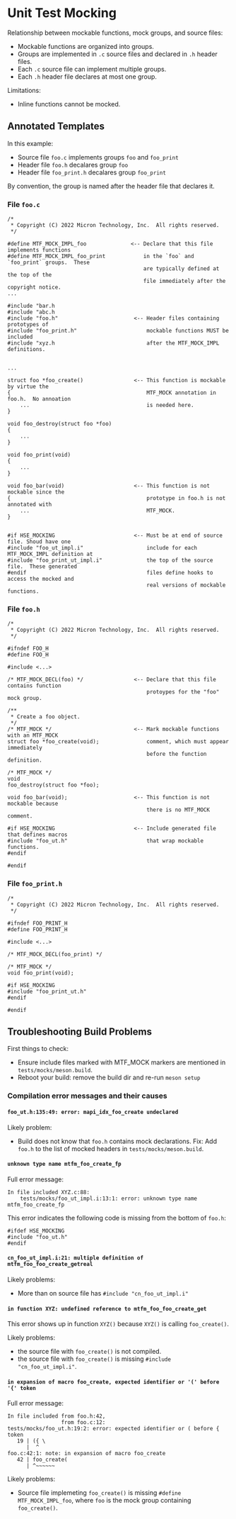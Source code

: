 # Unit Test Mocking

Relationship between mockable functions, mock groups, and source files:
- Mockable functions are organized into groups.
- Groups are implemented in `.c` source files and declared in `.h` header files.
- Each `.c` source file can implement multiple groups.
- Each `.h` header file declares at most one group.

Limitations:
- Inline functions cannot be mocked.

## Annotated Templates

In this example:
- Source file `foo.c` implements groups `foo` and `foo_print`
- Header file `foo.h` decalares group `foo`
- Header file `foo_print.h` decalares group `foo_print`

By convention, the group is named after the header file that declares it.

### File `foo.c`

```
/*
 * Copyright (C) 2022 Micron Technology, Inc.  All rights reserved.
 */

#define MTF_MOCK_IMPL_foo              <-- Declare that this file implements functions
#define MTF_MOCK_IMPL_foo_print            in the `foo` and `foo_print` groups.  These
                                           are typically defined at the top of the
                                           file immediately after the copyright notice.
...

#include "bar.h
#include "abc.h
#include "foo.h"                        <-- Header files containing prototypes of
#include "foo_print.h"                      mockable functions MUST be included
#include "xyz.h                             after the MTF_MOCK_IMPL definitions.


...

struct foo *foo_create()                <-- This function is mockable by virtue the
{                                           MTF_MOCK annotation in foo.h.  No annoation
    ...                                     is needed here.
}

void foo_destroy(struct foo *foo)
{
    ...
}

void foo_print(void)
{
    ...
}

void foo_bar(void)                      <-- This function is not mockable since the
{                                           prototype in foo.h is not annotated with
    ...                                     MTF_MOCK.
}


#if HSE_MOCKING                         <-- Must be at end of source file. Shoud have one
#include "foo_ut_impl.i"                    include for each MTF_MOCK_IMPL definition at
#include "foo_print_ut_impl.i"              the top of the source file.  These generated
#endif                                      files define hooks to access the mocked and
                                            real versions of mockable functions.
```

### File `foo.h`
```
/*
 * Copyright (C) 2022 Micron Technology, Inc.  All rights reserved.
 */

#ifndef FOO_H
#define FOO_H

#include <...>

/* MTF_MOCK_DECL(foo) */                <-- Declare that this file contains function
                                            protoypes for the "foo" mock group.

/**
 * Create a foo object.
 */
/* MTF_MOCK */                          <-- Mark mockable functions with an MTF_MOCK
struct foo *foo_create(void);               comment, which must appear immediately
                                            before the function definition.

/* MTF_MOCK */
void
foo_destroy(struct foo *foo);

void foo_bar(void);                     <-- This function is not mockable because
                                            there is no MTF_MOCK comment.

#if HSE_MOCKING                         <-- Include generated file that defines macros
#include "foo_ut.h"                         that wrap mockable functions.
#endif

#endif
```

### File `foo_print.h`
```
/*
 * Copyright (C) 2022 Micron Technology, Inc.  All rights reserved.
 */

#ifndef FOO_PRINT_H
#define FOO_PRINT_H

#include <...>

/* MTF_MOCK_DECL(foo_print) */

/* MTF_MOCK */
void foo_print(void);

#if HSE_MOCKING
#include "foo_print_ut.h"
#endif

#endif
```
## Troubleshooting Build Problems

First things to check:
- Ensure include files marked with MTF_MOCK markers are mentioned in `tests/mocks/meson.build`.
- Reboot your build: remove the build dir and re-run `meson setup`

### Compilation error messages and their causes

#### `foo_ut.h:135:49: error: mapi_idx_foo_create undeclared`

Likely problem:
- Build does not know that `foo.h` contains mock declarations.  Fix: Add
  `foo.h` to the list of mocked headers in `tests/mocks/meson.build`.

#### `unknown type name mtfm_foo_create_fp`

Full error message:
```
In file included XYZ.c:88:
    tests/mocks/foo_ut_impl.i:13:1: error: unknown type name mtfm_foo_create_fp
```

This error indicates the following code is missing from the bottom of `foo.h`:
```
#ifdef HSE_MOCKING
#include "foo_ut.h"
#endif
```

#### `cn_foo_ut_impl.i:21: multiple definition of mtfm_foo_foo_create_getreal`

Likely problems:
- More than on source file has `#include "cn_foo_ut_impl.i"`

#### `in function XYZ: undefined reference to mtfm_foo_foo_create_get`

This error shows up in function `XYZ()` because `XYZ()` is calling `foo_create()`.

Likely problems:
- the source file with `foo_create()` is not compiled.
- the source file with `foo_create()` is missing `#include "cn_foo_ut_impl.i"`.

#### `in expansion of macro foo_create, expected identifier or '(' before '{' token`

Full error message:
```
In file included from foo.h:42,
                 from foo.c:12:
tests/mocks/foo_ut.h:19:2: error: expected identifier or ( before { token
   19 | ({ \
      |  ^
foo.c:42:1: note: in expansion of macro foo_create
   42 | foo_create(
      | ^~~~~~~
```

Likely problems:
- Source file implemeting `foo_create()` is missing `#define MTF_MOCK_IMPL_foo`, where `foo`
  is the mock group containing `foo_create()`.
